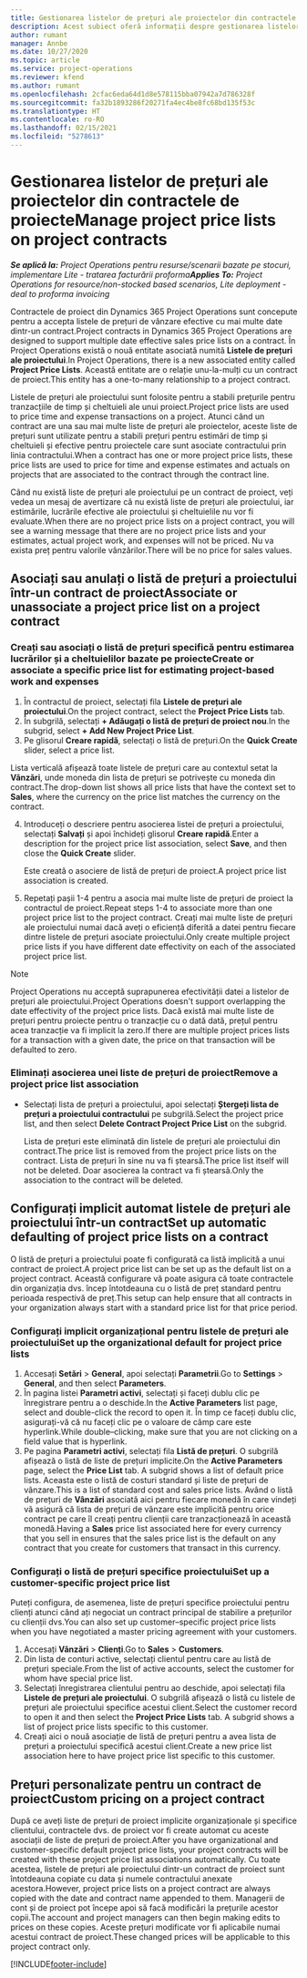 ```yaml
---
title: Gestionarea listelor de prețuri ale proiectelor din contractele de proiecte
description: Acest subiect oferă informații despre gestionarea listelor de prețuri de proiecte pe contractele de proiecte.
author: rumant
manager: Annbe
ms.date: 10/27/2020
ms.topic: article
ms.service: project-operations
ms.reviewer: kfend
ms.author: rumant
ms.openlocfilehash: 2cfac6eda64d1d8e578115bba07942a7d786328f
ms.sourcegitcommit: fa32b1893286f20271fa4ec4be8fc68bd135f53c
ms.translationtype: HT
ms.contentlocale: ro-RO
ms.lasthandoff: 02/15/2021
ms.locfileid: "5278613"
---
```

# <a name="manage-project-price-lists-on-project-contracts"></a><span data-ttu-id="8eb86-103">Gestionarea listelor de prețuri ale proiectelor din contractele de proiecte</span><span class="sxs-lookup"><span data-stu-id="8eb86-103">Manage project price lists on project contracts</span></span>

<span data-ttu-id="8eb86-104">_**Se aplică la:** Project Operations pentru resurse/scenarii bazate pe stocuri, implementare Lite - tratarea facturării proforma_</span><span class="sxs-lookup"><span data-stu-id="8eb86-104">_**Applies To:** Project Operations for resource/non-stocked based scenarios, Lite deployment - deal to proforma invoicing_</span></span>

<span data-ttu-id="8eb86-105">Contractele de proiect din Dynamics 365 Project Operations sunt concepute pentru a accepta listele de prețuri de vânzare efective cu mai multe date dintr-un contract.</span><span class="sxs-lookup"><span data-stu-id="8eb86-105">Project contracts in Dynamics 365 Project Operations are designed to support multiple date effective sales price lists on a contract.</span></span> <span data-ttu-id="8eb86-106">În Project Operations există o nouă entitate asociată numită **Listele de prețuri ale proiectului**.</span><span class="sxs-lookup"><span data-stu-id="8eb86-106">In Project Operations, there is a new associated entity called **Project Price Lists**.</span></span> <span data-ttu-id="8eb86-107">Această entitate are o relație unu-la-mulți cu un contract de proiect.</span><span class="sxs-lookup"><span data-stu-id="8eb86-107">This entity has a one-to-many relationship to a project contract.</span></span>

<span data-ttu-id="8eb86-108">Listele de prețuri ale proiectului sunt folosite pentru a stabili prețurile pentru tranzacțiile de timp și cheltuieli ale unui proiect.</span><span class="sxs-lookup"><span data-stu-id="8eb86-108">Project price lists are used to price time and expense transactions on a project.</span></span> <span data-ttu-id="8eb86-109">Atunci când un contract are una sau mai multe liste de prețuri ale proiectelor, aceste liste de prețuri sunt utilizate pentru a stabili prețuri pentru estimări de timp și cheltuieli și efective pentru proiectele care sunt asociate contractului prin linia contractului.</span><span class="sxs-lookup"><span data-stu-id="8eb86-109">When a contract has one or more project price lists, these price lists are used to price for time and expense estimates and actuals on projects that are associated to the contract through the contract line.</span></span>

<span data-ttu-id="8eb86-110">Când nu există liste de prețuri ale proiectului pe un contract de proiect, veți vedea un mesaj de avertizare că nu există liste de prețuri ale proiectului, iar estimările, lucrările efective ale proiectului și cheltuielile nu vor fi evaluate.</span><span class="sxs-lookup"><span data-stu-id="8eb86-110">When there are no project price lists on a project contract, you will see a warning message that there are no project price lists and your estimates, actual project work, and expenses will not be priced.</span></span> <span data-ttu-id="8eb86-111">Nu va exista preț pentru valorile vânzărilor.</span><span class="sxs-lookup"><span data-stu-id="8eb86-111">There will be no price for sales values.</span></span>

## <a name="associate-or-unassociate-a-project-price-list-on-a-project-contract"></a><span data-ttu-id="8eb86-112">Asociați sau anulați o listă de prețuri a proiectului într-un contract de proiect</span><span class="sxs-lookup"><span data-stu-id="8eb86-112">Associate or unassociate a project price list on a project contract</span></span>

### <a name="create-or-associate-a-specific-price-list-for-estimating-project-based-work-and-expenses"></a><span data-ttu-id="8eb86-113">Creați sau asociați o listă de prețuri specifică pentru estimarea lucrărilor și a cheltuielilor bazate pe proiecte</span><span class="sxs-lookup"><span data-stu-id="8eb86-113">Create or associate a specific price list for estimating project-based work and expenses</span></span>

1. <span data-ttu-id="8eb86-114">În contractul de proiect, selectați fila **Listele de prețuri ale proiectului**.</span><span class="sxs-lookup"><span data-stu-id="8eb86-114">On the project contract, select the **Project Price Lists** tab.</span></span>
2. <span data-ttu-id="8eb86-115">În subgrilă, selectați **+ Adăugați o listă de prețuri de proiect nou**.</span><span class="sxs-lookup"><span data-stu-id="8eb86-115">In the subgrid, select **+ Add New Project Price List**.</span></span>
3. <span data-ttu-id="8eb86-116">Pe glisorul **Creare rapidă**, selectați o listă de prețuri.</span><span class="sxs-lookup"><span data-stu-id="8eb86-116">On the **Quick Create** slider, select a price list.</span></span> 

  <span data-ttu-id="8eb86-117">Lista verticală afișează toate listele de prețuri care au contextul setat la **Vânzări**, unde moneda din lista de prețuri se potrivește cu moneda din contract.</span><span class="sxs-lookup"><span data-stu-id="8eb86-117">The drop-down list shows all price lists that have the context set to **Sales**, where the currency on the price list matches the currency on the contract.</span></span>
  
4. <span data-ttu-id="8eb86-118">Introduceți o descriere pentru asocierea listei de prețuri a proiectului, selectați **Salvați** și apoi închideți glisorul **Creare rapidă**.</span><span class="sxs-lookup"><span data-stu-id="8eb86-118">Enter a description for the project price list association, select **Save**, and then close the **Quick Create** slider.</span></span>

   <span data-ttu-id="8eb86-119">Este creată o asociere de listă de prețuri de proiect.</span><span class="sxs-lookup"><span data-stu-id="8eb86-119">A project price list association is created.</span></span>
   
5. <span data-ttu-id="8eb86-120">Repetați pașii 1-4 pentru a asocia mai multe liste de prețuri de proiect la contractul de proiect.</span><span class="sxs-lookup"><span data-stu-id="8eb86-120">Repeat steps 1-4 to associate more than one project price list to the project contract.</span></span> <span data-ttu-id="8eb86-121">Creați mai multe liste de prețuri ale proiectului numai dacă aveți o eficiență diferită a datei pentru fiecare dintre listele de prețuri asociate proiectului.</span><span class="sxs-lookup"><span data-stu-id="8eb86-121">Only create multiple project price lists if you have different date effectivity on each of the associated project price list.</span></span>

> [!NOTE]
> <span data-ttu-id="8eb86-122">Project Operations nu acceptă suprapunerea efectivității datei a listelor de prețuri ale proiectului.</span><span class="sxs-lookup"><span data-stu-id="8eb86-122">Project Operations doesn't support overlapping the date effectivity of the project price lists.</span></span> <span data-ttu-id="8eb86-123">Dacă există mai multe liste de prețuri pentru proiecte pentru o tranzacție cu o dată dată, prețul pentru acea tranzacție va fi implicit la zero.</span><span class="sxs-lookup"><span data-stu-id="8eb86-123">If there are multiple project prices lists for a transaction with a given date, the price on that transaction will be defaulted to zero.</span></span>

### <a name="remove-a-project-price-list-association"></a><span data-ttu-id="8eb86-124">Eliminați asocierea unei liste de prețuri de proiect</span><span class="sxs-lookup"><span data-stu-id="8eb86-124">Remove a project price list association</span></span>

- <span data-ttu-id="8eb86-125">Selectați lista de prețuri a proiectului, apoi selectați **Ștergeți lista de prețuri a proiectului contractului** pe subgrilă.</span><span class="sxs-lookup"><span data-stu-id="8eb86-125">Select the project price list, and then select **Delete Contract Project Price List** on the subgrid.</span></span> 

  <span data-ttu-id="8eb86-126">Lista de prețuri este eliminată din listele de prețuri ale proiectului din contract.</span><span class="sxs-lookup"><span data-stu-id="8eb86-126">The price list is removed from the project price lists on the contract.</span></span> <span data-ttu-id="8eb86-127">Lista de prețuri în sine nu va fi ștearsă.</span><span class="sxs-lookup"><span data-stu-id="8eb86-127">The price list itself will not be deleted.</span></span> <span data-ttu-id="8eb86-128">Doar asocierea la contract va fi ștearsă.</span><span class="sxs-lookup"><span data-stu-id="8eb86-128">Only the association to the contract will be deleted.</span></span>

## <a name="set-up-automatic-defaulting-of-project-price-lists-on-a-contract"></a><span data-ttu-id="8eb86-129">Configurați implicit automat listele de prețuri ale proiectului într-un contract</span><span class="sxs-lookup"><span data-stu-id="8eb86-129">Set up automatic defaulting of project price lists on a contract</span></span>

<span data-ttu-id="8eb86-130">O listă de prețuri a proiectului poate fi configurată ca listă implicită a unui contract de proiect.</span><span class="sxs-lookup"><span data-stu-id="8eb86-130">A project price list can be set up as the default list on a project contract.</span></span> <span data-ttu-id="8eb86-131">Această configurare vă poate asigura că toate contractele din organizația dvs. încep întotdeauna cu o listă de preț standard pentru perioada respectivă de preț.</span><span class="sxs-lookup"><span data-stu-id="8eb86-131">This setup can help ensure that all contracts in your organization always start with a standard price list for that price period.</span></span>

### <a name="set-up-the-organizational-default-for-project-price-lists"></a><span data-ttu-id="8eb86-132">Configurați implicit organizațional pentru listele de prețuri ale proiectului</span><span class="sxs-lookup"><span data-stu-id="8eb86-132">Set up the organizational default for project price lists</span></span>

1. <span data-ttu-id="8eb86-133">Accesați **Setări** > **General**, apoi selectați **Parametrii**.</span><span class="sxs-lookup"><span data-stu-id="8eb86-133">Go to **Settings** > **General**, and then select **Parameters**.</span></span>
2. <span data-ttu-id="8eb86-134">În pagina listei **Parametri activi**, selectați și faceți dublu clic pe înregistrare pentru a o deschide.</span><span class="sxs-lookup"><span data-stu-id="8eb86-134">In the **Active Parameters** list page, select and double-click the record to open it.</span></span> <span data-ttu-id="8eb86-135">În timp ce faceți dublu clic, asigurați-vă că nu faceți clic pe o valoare de câmp care este hyperlink.</span><span class="sxs-lookup"><span data-stu-id="8eb86-135">While double–clicking, make sure that you are not clicking on a field value that is hyperlink.</span></span> 
3. <span data-ttu-id="8eb86-136">Pe pagina **Parametri activi**, selectați fila **Listă de prețuri**. O subgrilă afișează o listă de liste de prețuri implicite.</span><span class="sxs-lookup"><span data-stu-id="8eb86-136">On the **Active Parameters** page, select the **Price List** tab. A subgrid shows a list of default price lists.</span></span> <span data-ttu-id="8eb86-137">Aceasta este o listă de costuri standard și liste de prețuri de vânzare.</span><span class="sxs-lookup"><span data-stu-id="8eb86-137">This is a list of standard cost and sales price lists.</span></span> <span data-ttu-id="8eb86-138">Având o listă de prețuri de **Vânzări** asociată aici pentru fiecare monedă în care vindeți vă asigură că lista de prețuri de vânzare este implicită pentru orice contract pe care îl creați pentru clienții care tranzacționează în această monedă.</span><span class="sxs-lookup"><span data-stu-id="8eb86-138">Having a **Sales** price list associated here for every currency that you sell in ensures that the sales price list is the default on any contract that you create for customers that transact in this currency.</span></span>

### <a name="set-up-a-customer-specific-project-price-list"></a><span data-ttu-id="8eb86-139">Configurați o listă de prețuri specifice proiectului</span><span class="sxs-lookup"><span data-stu-id="8eb86-139">Set up a customer-specific project price list</span></span>

<span data-ttu-id="8eb86-140">Puteți configura, de asemenea, liste de prețuri specifice proiectului pentru clienți atunci când ați negociat un contract principal de stabilire a prețurilor cu clienții dvs.</span><span class="sxs-lookup"><span data-stu-id="8eb86-140">You can also set up customer–specific project price lists when you have negotiated a master pricing agreement with your customers.</span></span>

1. <span data-ttu-id="8eb86-141">Accesați **Vânzări** > **Clienți**.</span><span class="sxs-lookup"><span data-stu-id="8eb86-141">Go to **Sales** > **Customers**.</span></span>
2. <span data-ttu-id="8eb86-142">Din lista de conturi active, selectați clientul pentru care au listă de prețuri speciale.</span><span class="sxs-lookup"><span data-stu-id="8eb86-142">From the list of active accounts, select the customer for whom have special price list.</span></span>
3. <span data-ttu-id="8eb86-143">Selectați înregistrarea clientului pentru ao deschide, apoi selectați fila **Listele de prețuri ale proiectului**. O subgrilă afișează o listă cu listele de prețuri ale proiectului specifice acestui client.</span><span class="sxs-lookup"><span data-stu-id="8eb86-143">Select the customer record to open it and then select the **Project Price Lists** tab. A subgrid shows a list of project price lists specific to this customer.</span></span> 
4. <span data-ttu-id="8eb86-144">Creați aici o nouă asociație de listă de prețuri pentru a avea lista de prețuri a proiectului specifică acestui client.</span><span class="sxs-lookup"><span data-stu-id="8eb86-144">Create a new price list association here to have project price list specific to this customer.</span></span>

## <a name="custom-pricing-on-a-project-contract"></a><span data-ttu-id="8eb86-145">Prețuri personalizate pentru un contract de proiect</span><span class="sxs-lookup"><span data-stu-id="8eb86-145">Custom pricing on a project contract</span></span>

<span data-ttu-id="8eb86-146">După ce aveți liste de prețuri de proiect implicite organizaționale și specifice clientului, contractele dvs. de proiect vor fi create automat cu aceste asociații de liste de prețuri de proiect.</span><span class="sxs-lookup"><span data-stu-id="8eb86-146">After you have organizational and customer-specific default project price lists, your project contracts will be created with these project price list associations automatically.</span></span> <span data-ttu-id="8eb86-147">Cu toate acestea, listele de prețuri ale proiectului dintr-un contract de proiect sunt întotdeauna copiate cu data și numele contractului anexate acestora.</span><span class="sxs-lookup"><span data-stu-id="8eb86-147">However, project price lists on a project contract are always copied with the date and contract name appended to them.</span></span> <span data-ttu-id="8eb86-148">Managerii de cont și de proiect pot începe apoi să facă modificări la prețurile acestor copii.</span><span class="sxs-lookup"><span data-stu-id="8eb86-148">The account and project managers can then begin making edits to prices on these copies.</span></span> <span data-ttu-id="8eb86-149">Aceste prețuri modificate vor fi aplicabile numai acestui contract de proiect.</span><span class="sxs-lookup"><span data-stu-id="8eb86-149">These changed prices will be applicable to this project contract only.</span></span>


[!INCLUDE[footer-include](../includes/footer-banner.md)]